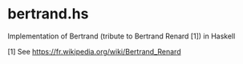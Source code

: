 # bertrand.hs
Implementation of Bertrand (tribute to Bertrand Renard [1]) in Haskell

[1] See https://fr.wikipedia.org/wiki/Bertrand_Renard

